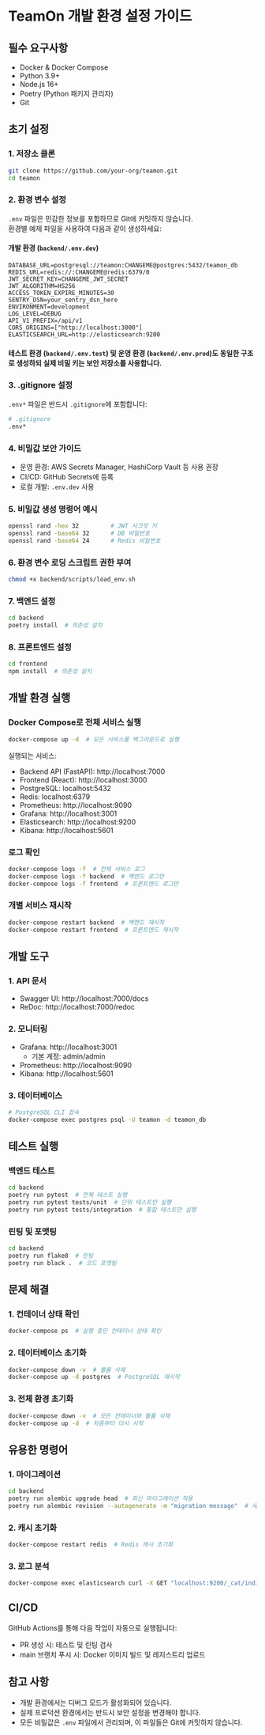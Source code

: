 
# TeamOn 개발 환경 설정 가이드

## 필수 요구사항

- Docker & Docker Compose
- Python 3.9+
- Node.js 16+
- Poetry (Python 패키지 관리자)
- Git

## 초기 설정

### 1. 저장소 클론
```bash
git clone https://github.com/your-org/teamon.git
cd teamon
```

### 2. 환경 변수 설정

`.env` 파일은 민감한 정보를 포함하므로 Git에 커밋하지 않습니다.  
환경별 예제 파일을 사용하여 다음과 같이 생성하세요:

#### 개발 환경 (`backend/.env.dev`)
```env
DATABASE_URL=postgresql://teamon:CHANGEME@postgres:5432/teamon_db
REDIS_URL=redis://:CHANGEME@redis:6379/0
JWT_SECRET_KEY=CHANGEME_JWT_SECRET
JWT_ALGORITHM=HS256
ACCESS_TOKEN_EXPIRE_MINUTES=30
SENTRY_DSN=your_sentry_dsn_here
ENVIRONMENT=development
LOG_LEVEL=DEBUG
API_V1_PREFIX=/api/v1
CORS_ORIGINS=["http://localhost:3000"]
ELASTICSEARCH_URL=http://elasticsearch:9200
```

#### 테스트 환경 (`backend/.env.test`) 및 운영 환경 (`backend/.env.prod`)도 동일한 구조로 생성하되 실제 비밀 키는 보안 저장소를 사용합니다.

### 3. .gitignore 설정

`.env*` 파일은 반드시 `.gitignore`에 포함합니다:
```bash
# .gitignore
.env*
```

### 4. 비밀값 보안 가이드

- 운영 환경: AWS Secrets Manager, HashiCorp Vault 등 사용 권장
- CI/CD: GitHub Secrets에 등록
- 로컬 개발: `.env.dev` 사용

### 5. 비밀값 생성 명령어 예시
```bash
openssl rand -hex 32         # JWT 시크릿 키
openssl rand -base64 32      # DB 비밀번호
openssl rand -base64 24      # Redis 비밀번호
```

### 6. 환경 변수 로딩 스크립트 권한 부여
```bash
chmod +x backend/scripts/load_env.sh
```

### 7. 백엔드 설정
```bash
cd backend
poetry install  # 의존성 설치
```

### 8. 프론트엔드 설정
```bash
cd frontend
npm install  # 의존성 설치
```

## 개발 환경 실행

### Docker Compose로 전체 서비스 실행
```bash
docker-compose up -d  # 모든 서비스를 백그라운드로 실행
```

실행되는 서비스:
- Backend API (FastAPI): http://localhost:7000
- Frontend (React): http://localhost:3000
- PostgreSQL: localhost:5432
- Redis: localhost:6379
- Prometheus: http://localhost:9090
- Grafana: http://localhost:3001
- Elasticsearch: http://localhost:9200
- Kibana: http://localhost:5601

### 로그 확인
```bash
docker-compose logs -f  # 전체 서비스 로그
docker-compose logs -f backend  # 백엔드 로그만
docker-compose logs -f frontend  # 프론트엔드 로그만
```

### 개별 서비스 재시작
```bash
docker-compose restart backend  # 백엔드 재시작
docker-compose restart frontend  # 프론트엔드 재시작
```

## 개발 도구

### 1. API 문서
- Swagger UI: http://localhost:7000/docs
- ReDoc: http://localhost:7000/redoc

### 2. 모니터링
- Grafana: http://localhost:3001
  - 기본 계정: admin/admin
- Prometheus: http://localhost:9090
- Kibana: http://localhost:5601

### 3. 데이터베이스
```bash
# PostgreSQL CLI 접속
docker-compose exec postgres psql -U teamon -d teamon_db
```

## 테스트 실행

### 백엔드 테스트
```bash
cd backend
poetry run pytest  # 전체 테스트 실행
poetry run pytest tests/unit  # 단위 테스트만 실행
poetry run pytest tests/integration  # 통합 테스트만 실행
```

### 린팅 및 포맷팅
```bash
cd backend
poetry run flake8  # 린팅
poetry run black .  # 코드 포맷팅
```

## 문제 해결

### 1. 컨테이너 상태 확인
```bash
docker-compose ps  # 실행 중인 컨테이너 상태 확인
```

### 2. 데이터베이스 초기화
```bash
docker-compose down -v  # 볼륨 삭제
docker-compose up -d postgres  # PostgreSQL 재시작
```

### 3. 전체 환경 초기화
```bash
docker-compose down -v  # 모든 컨테이너와 볼륨 삭제
docker-compose up -d  # 처음부터 다시 시작
```

## 유용한 명령어

### 1. 마이그레이션
```bash
cd backend
poetry run alembic upgrade head  # 최신 마이그레이션 적용
poetry run alembic revision --autogenerate -m "migration message"  # 새 마이그레이션 생성
```

### 2. 캐시 초기화
```bash
docker-compose restart redis  # Redis 캐시 초기화
```

### 3. 로그 분석
```bash
docker-compose exec elasticsearch curl -X GET "localhost:9200/_cat/indices?v"  # 엘라스틱서치 인덱스 확인
```

## CI/CD

GitHub Actions를 통해 다음 작업이 자동으로 실행됩니다:
- PR 생성 시: 테스트 및 린팅 검사
- main 브랜치 푸시 시: Docker 이미지 빌드 및 레지스트리 업로드

## 참고 사항

- 개발 환경에서는 디버그 모드가 활성화되어 있습니다.
- 실제 프로덕션 환경에서는 반드시 보안 설정을 변경해야 합니다.
- 모든 비밀값은 `.env` 파일에서 관리되며, 이 파일들은 Git에 커밋하지 않습니다. 
